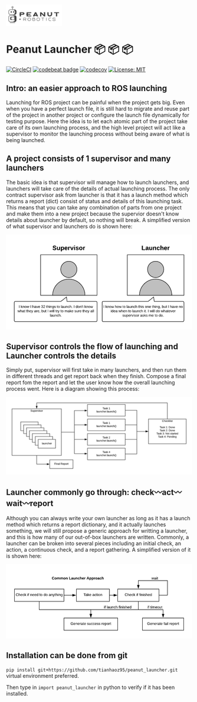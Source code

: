 <img width="30%" src="https://raw.githubusercontent.com/tianhaoz95/pics/master/peanut-logo.PNG"/>

# Peanut Launcher :package: :package: :package:

[![CircleCI](https://circleci.com/gh/tianhaoz95/peanut_launcher.svg?style=svg)](https://circleci.com/gh/tianhaoz95/peanut_launcher)
[![codebeat badge](https://codebeat.co/badges/7e6bd6f3-e712-4a2d-bc47-0b537dc107eb)](https://codebeat.co/projects/github-com-tianhaoz95-peanut_launcher-master)
[![codecov](https://codecov.io/gh/tianhaoz95/peanut_launcher/branch/master/graph/badge.svg)](https://codecov.io/gh/tianhaoz95/peanut_launcher)
[![License: MIT](https://img.shields.io/badge/License-MIT-yellow.svg)](https://opensource.org/licenses/MIT)

## Intro: an easier approach to ROS launching

Launching for ROS project can be painful when the project gets big. Even when you have a perfect launch file, it is still hard to migrate and reuse part of the project in another project or configure the launch file dynamically for testing purpose. Here the idea is to let each atomic part of the project take care of its own launching process, and the high level project will act like a supervisor to monitor the launching process without being aware of what is being launched.

## A project consists of 1 supervisor and many launchers

The basic idea is that supervisor will manage how to launch launchers, and launchers will take care of the details of actual launching process. The only contract supervisor ask from launcher is that it has a launch method which returns a report (dict) consist of status and details of this launching task. This means that you can take any combination of parts from one project and make them into a new project because the supervior doesn't know details about launcher by default, so nothing will break. A simplified version of what supervisor and launchers do is shown here:

![Supervisor vs. Launcher](https://raw.githubusercontent.com/tianhaoz95/pics/master/supervisor%20vs%20launcher%20-%20Page%201.png)

## Supervisor controls the flow of launching and Launcher controls the details

Simply put, supervisor will first take in many launchers, and then run them in different threads and get report back when they finish. Compose a final report fom the report and let the user know how the overall launching process went. Here is a diagram showing this process:

![What is a supervisor](https://raw.githubusercontent.com/tianhaoz95/pics/master/Blank%20Diagram%20-%20Page%201.png)

## Launcher commonly go through: check:wavy_dash:act:wavy_dash:wait:wavy_dash:report

Although you can always write your own launcher as long as it has a launch method which returns a report dictionary, and it actually launches something, we will still propose a generic approach for writting a launcher, and this is how many of our out-of-box launchers are written. Commonly, a launcher can be broken into several pieces including an initial check, an action, a continuous check, and a report gathering. A simplified version of it is shown here:

![Common launcher approach](https://raw.githubusercontent.com/tianhaoz95/pics/master/launcher%20schema%20-%20Page%201%20(1).png)

## Installation can be done from git

`pip install git+https://github.com/tianhaoz95/peanut_launcher.git` virtual environment preferred.

Then type in `import peanut_launcher` in python to verify if it has been installed.
